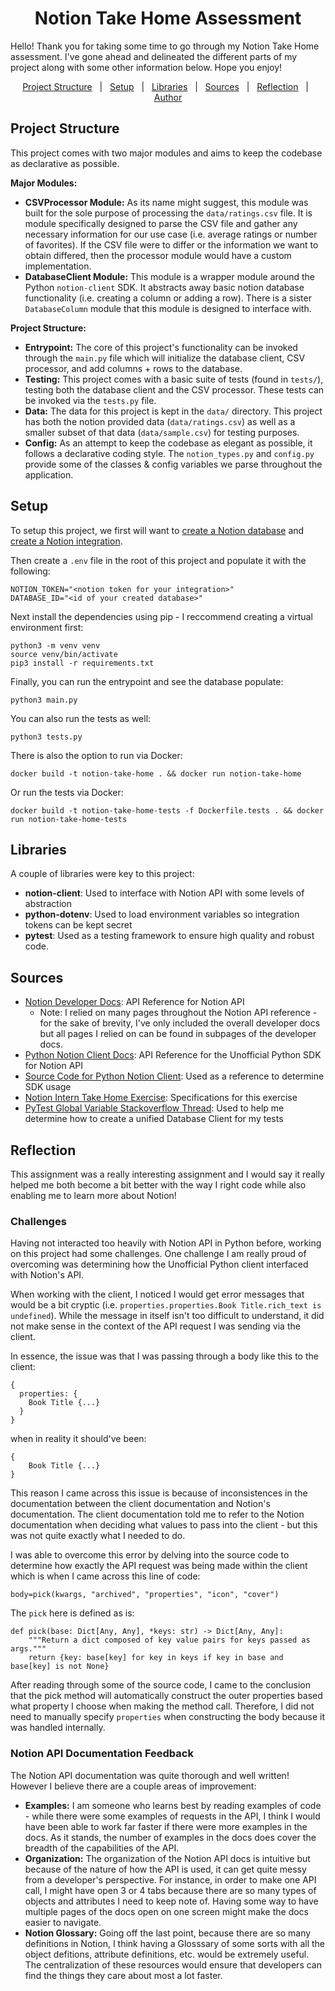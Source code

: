 
<h1 align="center">Notion Take Home Assessment</h1>

Hello! Thank you for taking some time to go through my Notion Take Home assessment. I've gone ahead and delineated the different parts of my project along with some other information below. Hope you enjoy!

<p align="center">
  <a href="#project-structure">Project Structure</a> &#xa0; | &#xa0;
  <a href="#setup">Setup</a> &#xa0; | &#xa0;
  <a href="#libraries">Libraries</a> &#xa0; | &#xa0;
  <a href="#sources">Sources</a> &#xa0; | &#xa0;
  <a href="#reflection">Reflection</a> &#xa0; | &#xa0;
  <a href="https://github.com/SamratSahoo" target="_blank">Author</a>
</p>
 
 
## Project Structure ##

This project comes with two major modules and aims to keep the codebase as declarative as possible.

**Major Modules:**
* **CSVProcessor Module:** As its name might suggest, this module was built for the sole purpose of processing the `data/ratings.csv` file. It is module specifically designed to parse the CSV file and gather any necessary information for our use case (i.e. average ratings or number of favorites). If the CSV file were to differ or the information we want to obtain differed, then the processor module would have a custom implementation. 
* **DatabaseClient Module:** This module is a wrapper module around the Python `notion-client` SDK. It abstracts away basic notion database functionality (i.e. creating a column or adding a row). There is a sister `DatabaseColumn` module that this module is designed to interface with.

**Project Structure:**
* **Entrypoint:** The core of this project's functionality can be invoked through the `main.py` file which will initialize the database client, CSV processor, and add columns + rows to the database.
* **Testing:** This project comes with a basic suite of tests (found in `tests/`), testing both the database client and the CSV processor. These tests can be invoked via the `tests.py` file.
* **Data:** The data for this project is kept in the `data/` directory. This project has both the notion provided data (`data/ratings.csv`) as well as a smaller subset of that data (`data/sample.csv`) for testing purposes.
* **Config:** As an attempt to keep the codebase as elegant as possible, it follows a declarative coding style. The `notion_types.py` and `config.py` provide some of the classes & config variables we parse throughout the application.

## Setup ##

To setup this project, we first will want to [create a Notion database](https://www.notion.so/help/guides/creating-a-database) and [create a Notion integration](https://developers.notion.com/docs/create-a-notion-integration).

Then create a `.env` file in the root of this project and populate it with the following:
```
NOTION_TOKEN="<notion token for your integration>"
DATABASE_ID="<id of your created database>"
```

Next install the dependencies using pip - I reccommend creating a virtual environment first:

```
python3 -m venv venv
source venv/bin/activate
pip3 install -r requirements.txt
```

Finally, you can run the entrypoint and see the database populate:
```
python3 main.py
```

You can also run the tests as well:
```
python3 tests.py
```

There is also the option to run via Docker:
```
docker build -t notion-take-home . && docker run notion-take-home
```

Or run the tests via Docker:
```
docker build -t notion-take-home-tests -f Dockerfile.tests . && docker run notion-take-home-tests
```

## Libraries ##
A couple of libraries were key to this project:
* **notion-client**: Used to interface with Notion API with some levels of abstraction
* **python-dotenv**: Used to load environment variables so integration tokens can be kept secret
* **pytest**: Used as a testing framework to ensure high quality and robust code.

## Sources ##
* [Notion Developer Docs](https://developers.notion.com/reference/): API Reference for Notion API
  * Note: I relied on many pages throughout the Notion API reference - for the sake of brevity, I've only included the overall developer docs but all pages I relied on can be found in subpages of the developer docs.
* [Python Notion Client Docs](https://ramnes.github.io/notion-sdk-py/): API Reference for the Unofficial Python SDK for Notion API
* [Source Code for Python Notion Client](https://github.com/ramnes/notion-sdk-py): Used as a reference to determine SDK usage
* [Notion Intern Take Home Exercise](https://www.notion.so/Intern-Take-Home-Exercise-ca75357f136d4557be6505632ed9bde0): Specifications for this exercise
* [PyTest Global Variable Stackoverflow Thread](https://stackoverflow.com/questions/44441929/how-to-share-global-variables-between-tests): Used to help me determine how to create a unified Database Client for my tests

## Reflection ##

This assignment was a really interesting assignment and I would say it really helped me both become a bit better with the way I right code while also enabling me to learn more about Notion!

### Challenges ###

Having not interacted too heavily with Notion API in Python before, working on this project had some challenges. One challenge I am really proud of overcoming was determining how the Unofficial Python client interfaced with Notion's API. 

When working with the client, I noticed I would get error messages that would be a bit cryptic (i.e. `properties.properties.Book Title.rich_text is undefined`). While the message in itself isn't too difficult to understand, it did not make sense in the context of the API request I was sending via the client.

In essence, the issue was that I was passing through a body like this to the client:
```
{
  properties: {
    Book Title {...}
  }
}
```
when in reality it should've been: 
```
{
    Book Title {...}
}
```

This reason I came across this issue is because of inconsistences in the documentation between the client documentation and Notion's documentation. The client documentation told me to refer to the Notion documentation when deciding what values to pass into the client - but this was not quite exactly what I needed to do. 

I was able to overcome this error by delving into the source code to determine how exactly the API request was being made within the client which is when I came across this line of code:
```
body=pick(kwargs, "archived", "properties", "icon", "cover")
```

The `pick` here is defined as is:
```
def pick(base: Dict[Any, Any], *keys: str) -> Dict[Any, Any]:
    """Return a dict composed of key value pairs for keys passed as args."""
    return {key: base[key] for key in keys if key in base and base[key] is not None}
```

After reading through some of the source code, I came to the conclusion that the pick method will automatically construct the outer properties based what property I choose when making the method call. Therefore, I did not need to manually specify `properties` when constructing the body because it was handled internally.

### Notion API Documentation Feedback ###

The Notion API documentation was quite thorough and well written! However I believe there are a couple areas of improvement:
* **Examples:** I am someone who learns best by reading examples of code - while there were some examples of requests in the API, I think I would have been able to work far faster if there were more examples in the docs. As it stands, the number of examples in the docs does cover the breadth of the capabilities of the API.
* **Organization:** The organization of the Notion API docs is intuitive but because of the nature of how the API is used, it can get quite messy from a developer's perspective. For instance, in order to make one API call, I might have open 3 or 4 tabs because there are so many types of objects and attributes I need to keep note of. Having some way to have multiple pages of the docs open on one screen might make the docs easier to navigate. 
* **Notion Glossary:** Going off the last point, because there are so many definitions in Notion, I think having a Glosssary of some sorts with all the object defitions, attribute definitions, etc. would be extremely useful. The centralization of these resources would ensure that developers can find the things they care about most a lot faster. 

